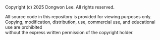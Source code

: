 Copyright (c) 2025 Dongwon Lee. All rights reserved.

All source code in this repository is provided for viewing purposes only.  
Copying, modification, distribution, use, commercial use, and educational use are prohibited  
without the express written permission of the copyright holder.
